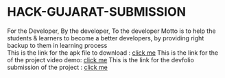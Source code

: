 # HACK-GUJARAT-SUBMISSION
For the Developer, By the developer, To the developer  Motto is to help the students &amp; learners to become a better developers, by providing right backup to them in learning process
<br>
This is the link for the apk file to download : <a href="https://drive.google.com/file/d/1B4_lDj69nA8gXB6XW0PFEdSgTB8Xa8vo/view">click me</a>
This is the link for the of the project video demo: <a href="https://www.youtube.com/watch?v=5lVi-tR367M">click me</a>
This is the link for the devfolio submission of the project : <a href="https://devfolio.co/submissions/letsrebug-or-ask-answer-chat-view-nearby-dev">click me</a>
